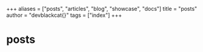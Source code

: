 +++
aliases = ["posts", "articles", "blog", "showcase", "docs"]
title = "posts"
author = "devblackcat{}"
tags = ["index"]
+++

<h1>posts</h1>
